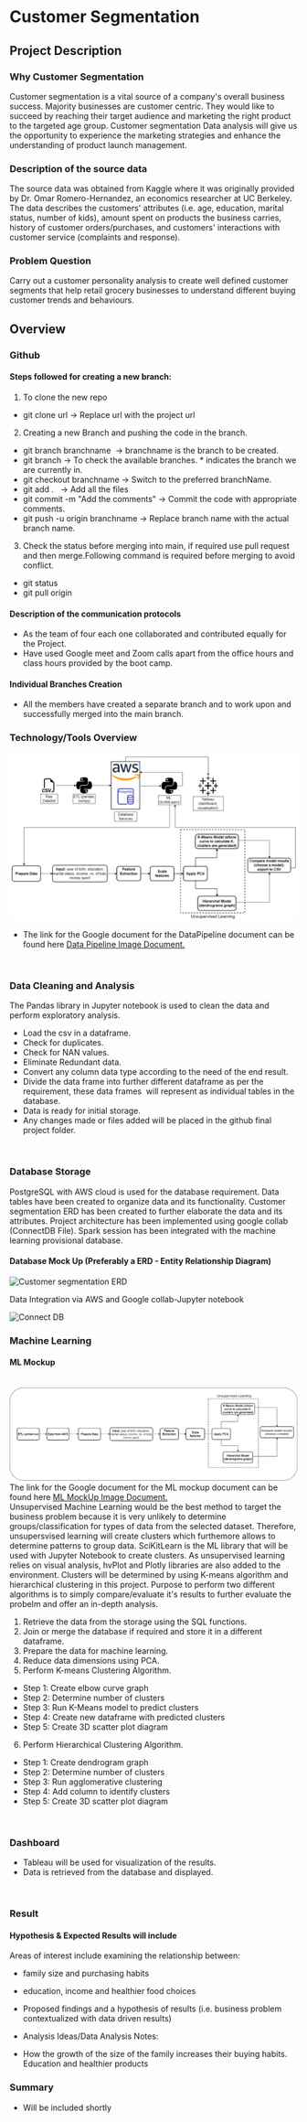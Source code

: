 # Customer Segmentation

## Project Description 

### Why Customer Segmentation
Customer segmentation is a vital source of a company's overall business success. Majority businesses are customer centric. They would
like to succeed by reaching their target audience and marketing the right product to the targeted age group. Customer segmentation
Data analysis will give us the opportunity to experience the marketing strategies and enhance the understanding of product launch 
management.

### Description of the source data
The source data was obtained from Kaggle where it was originally provided by Dr. Omar Romero-Hernandez, an economics researcher at UC Berkeley. The data describes the customers' attributes (i.e. age, education, marital status, number of kids), amount spent on products the business carries, history of customer orders/purchases, and customers' interactions with customer service (complaints and response).  

### Problem Question
Carry out a customer personality analysis to create well defined customer segments that help retail grocery businesses to understand different buying customer trends and behaviours.



## Overview

### Github 
#### Steps followed for creating a new branch:
1. To clone the new repo  
- git clone url -> Replace url with the project url  <br>
2. Creating a new Branch and pushing the code in the branch.  
- git branch branchname  -> branchname is the branch to be created.
- git branch -> To check the available branches. * indicates the branch we are currently in.  
- git checkout branchname -> Switch to the preferred branchName.  
- git add .   -> Add all the files  
- git commit -m "Add the comments" -> Commit the code with appropriate comments.  
- git push -u origin branchname -> Replace branch name with the actual branch name.  <br>
3. Check the status before merging into main, if required use pull request and then merge.Following command is required before merging to avoid conflict.
- git status
- git pull origin <br>

#### Description of the communication protocols
- As the team of four each one collaborated and contributed equally for the Project.
- Have used Google meet and Zoom calls apart from the office hours and class hours provided by the boot camp.

#### Individual Branches Creation
- All the members have created a separate branch and to work upon and successfully merged into the main branch.
 

### Technology/Tools Overview
![DataPipeline](/Pipeline.PNG) 
- The link for the Google document for the DataPipeline document can be found here [Data Pipeline Image Document.](https://drive.google.com/file/d/1APNQWqY7bScOVwQ1omL61U-CXKvQPcZ5/view?usp=sharing)
<br> 

### Data Cleaning and Analysis
The Pandas library in Jupyter notebook is used to clean the data and perform exploratory analysis. 
- Load the csv in a dataframe.
- Check for duplicates.
- Check for NAN values.
- Eliminate Redundant data.
- Convert any column data type according to the need of the end result.
- Divide the data frame into further different dataframe as per the requirement, these data frames  will represent as individual tables in the database.
- Data is ready for initial storage.
- Any changes made or files added will be placed in the github final project folder.
<br>


### Database Storage
PostgreSQL with AWS cloud is used for the database requirement.
Data tables have been created to organize data and its functionality.
Customer segmentation ERD has been created to further elaborate the data and its attributes.
Project architecture has been implemented using google collab (ConnectDB File). Spark session has been integrated with the machine learning provisional database.

#### Database Mock Up (Preferably a ERD - Entity Relationship Diagram) 
![Customer segmentation ERD](https://user-images.githubusercontent.com/96637236/179373640-56fca98c-a7c3-44d7-b189-596236bc2d3e.png)

Data Integration via AWS and Google collab-Jupyter notebook

![Connect DB ](https://user-images.githubusercontent.com/96637236/179373879-83e3a074-f349-4859-b4a5-ad1e0071eb2e.png)


### Machine Learning
#### ML Mockup
<br> ![MLMockUp](/MLMockUp.PNG)<br>
The link for the Google document for the ML mockup document can be found here [ML MockUp Image Document.](https://drive.google.com/file/d/1APNQWqY7bScOVwQ1omL61U-CXKvQPcZ5/view?usp=sharing)
<br> 
Unsupervised Machine Learning would be the best method to target the business problem because it is very unlikely to determine groups/classification for types of data from the selected dataset. Therefore, unsupersvised learning will create clusters which furthemore allows to determine patterns to group data. SciKitLearn is the ML library that will be used with Jupyter Notebook to create clusters. As unsupervised learning relies on visual analysis, hvPlot and Plotly libraries are also added to the environment. Clusters will be determined by using K-means algorithm and hierarchical clustering in this project. Purpose to perform two different algorithms is to simply compare/evaluate it's results to further evaluate the probelm and offer an in-depth analysis. 

1. Retrieve the data from the storage using the SQL functions.
2. Join or merge the database if required and store it in a different dataframe.
3. Prepare the data for machine learning.
4. Reduce data dimensions using PCA. 
5. Perform K-means Clustering Algorithm.  
- Step 1: Create elbow curve graph
- Step 2: Determine number of clusters
- Step 3: Run K-Means model to predict clusters
- Step 4: Create new dataframe with predicted clusters
- Step 5: Create 3D scatter plot diagram
6. Perform Hierarchical Clustering Algorithm. 
- Step 1: Create dendrogram graph
- Step 2: Determine number of clusters
- Step 3: Run agglomerative clustering
- Step 4: Add column to identify clusters
- Step 5: Create 3D scatter plot diagram
<br>


### Dashboard
- Tableau will be used for visualization of the results.
- Data is retrieved from the database and displayed.
<br>

### Result
#### Hypothesis & Expected Results will include
Areas of interest include examining the relationship between:
- family size and purchasing habits  
- education, income and healthier food choices  
 
- Proposed findings and a hypothesis of results (i.e. business problem contextualized with data driven results)  
- Analysis Ideas/Data Analysis Notes:
- How the growth of the size of the family increases their buying habits.
Education and healthier products

### Summary
- Will be included shortly
  
